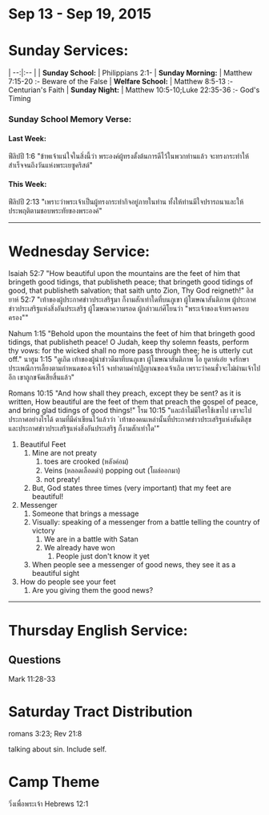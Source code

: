 # Sep 13 - Sep 19, 2015
# Sunday Services:

| --:|:-- |
| **Sunday School:**  |	Philippians 2:1-
| **Sunday Morning:** |	Matthew 7:15-20 :- Beware of the False
| **Welfare School:** |	Matthew 8:5-13 :- Centurian's Faith
| **Sunday Night:**   |  Matthew 10:5-10;Luke 22:35-36 :- God's Timing

### Sunday School Memory Verse:
#### Last Week: 
ฟีลิปปี 1:6 "ข้าพเจ้าแน่ใจในสิ่งนี้ว่า พระองค์ผู้ทรงตั้งต้นการดีไว้ในพวกท่านแล้ว จะทรงกระทำให้สำเร็จจนถึงวันแห่งพระเยซูคริสต์"

#### This Week:
ฟีลิปปี 2:13 "เพราะว่าพระเจ้าเป็นผู้ทรงกระทำกิจอยู่ภายในท่าน ทั้งให้ท่านมีใจปรารถนาและให้ประพฤติตามชอบพระทัยของพระองค์"

---
# Wednesday Service:
Isaiah 52:7 "How beautiful upon the mountains are the feet of him that bringeth good tidings, that publisheth peace; that bringeth good tidings of good, that publisheth salvation; that saith unto Zion, Thy God reigneth!"
อิสยาห์ 52:7 "เท้าของผู้ประกาศข่าวประเสริฐมา ก็งามสักเท่าใดที่บนภูเขา ผู้โฆษณาสันติภาพ ผู้ประกาศข่าวประเสริฐแห่งสิ่งอันประเสริฐ ผู้โฆษณาความรอด ผู้กล่าวแก่ศิโยนว่า "พระเจ้าของเจ้าทรงครอบครอง""

Nahum 1:15 "Behold upon the mountains the feet of him that bringeth good tidings, that publisheth peace! O Judah, keep thy solemn feasts, perform thy vows: for the wicked shall no more pass through thee; he is utterly cut off."
นาฮูม 1:15 "ดูเถิด เท้าของผู้นำข่าวดีมาที่บนภูเขา ผู้โฆษณาสันติภาพ โอ ยูดาห์เอ๋ย จงรักษาประเพณีการเลี้ยงตามกำหนดของเจ้าไว้ จงทำตามคำปฏิญาณของเจ้าเถิด เพราะว่าคนชั่วจะไม่ผ่านเจ้าไปอีก เขาถูกขจัดเสียสิ้นแล้ว"

Romans 10:15 "And how shall they preach, except they be sent? as it is written, How beautiful are the feet of them that preach the gospel of peace, and bring glad tidings of good things!"
โรม 10:15 "และถ้าไม่มีใครใช้เขาไป เขาจะไปประกาศอย่างไรได้ ตามที่มีคำเขียนไว้แล้วว่า `เท้าของคนเหล่านั้นที่ประกาศข่าวประเสริฐแห่งสันติสุข และประกาศข่าวประเสริฐแห่งสิ่งอันประเสริฐ ก็งามสักเท่าใด'"

1. Beautiful Feet
	1. Mine are not preaty
		1. toes are crooked (หลังค่อม)
		2. Veins (หลอดเลือดดำ) popping out (โผล่ออกมา)
		3. not preaty!
	2. But, God states three times (very important) that my feet are beautiful!
2. Messenger
	1. Someone that brings a message
	2. Visually: speaking of a messenger from a battle telling the country of victory
		1. We are in a battle with Satan
		2. We already have won
			1. People just don't know it yet
	3. When people see a messenger of good news, they see it as a beautiful sight
3. How do people see your feet
	1. Are you giving them the good news?
---
# Thursday English Service:
## Questions

Mark 11:28-33



# Saturday Tract Distribution
romans 3:23; Rev 21:8

talking about sin. Include self.

# Camp Theme

วิ่งเพื่อพระเจ้า Hebrews 12:1